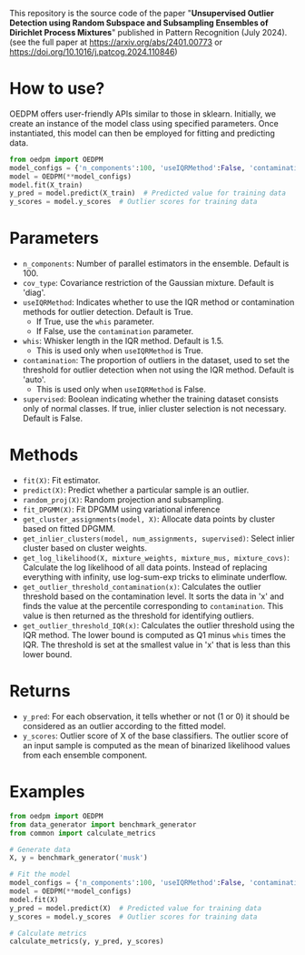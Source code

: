 This repository is the source code of the paper "**Unsupervised Outlier Detection using Random Subspace and Subsampling Ensembles of Dirichlet Process Mixtures**" published in Pattern Recognition (July 2024). (see the full paper at https://arxiv.org/abs/2401.00773 or https://doi.org/10.1016/j.patcog.2024.110846) 

# How to use?
OEDPM offers user-friendly APIs similar to those in sklearn. Initially, we create an instance of the model class using specified parameters. Once instantiated, this model can then be employed for fitting and predicting data.

```python
from oedpm import OEDPM
model_configs = {'n_components':100, 'useIQRMethod':False, 'contamination':'auto'}
model = OEDPM(**model_configs)
model.fit(X_train)
y_pred = model.predict(X_train)  # Predicted value for training data
y_scores = model.y_scores  # Outlier scores for training data
```

# Parameters
- `n_components`: Number of parallel estimators in the ensemble. Default is 100.  
- `cov_type`: Covariance restriction of the Gaussian mixture. Default is 'diag'.  
- `useIQRMethod`: Indicates whether to use the IQR method or contamination methods for outlier detection. Default is True.  
  - If True, use the `whis` parameter.
  - If False, use the `contamination` parameter.
- `whis`: Whisker length in the IQR method. Default is 1.5.
  - This is used only when `useIQRMethod` is True.
- `contamination`: The proportion of outliers in the dataset, used to set the threshold for outlier detection when not using the IQR method. Default is 'auto'.
  - This is used only when `useIQRMethod` is False.
- `supervised`: Boolean indicating whether the training dataset consists only of normal classes. If true, inlier cluster selection is not necessary. Default is False.

# Methods
- `fit(X)`: Fit estimator.
- `predict(X)`: Predict whether a particular sample is an outlier.
- `random_proj(X)`: Random projection and subsampling.
- `fit_DPGMM(X)`: Fit DPGMM using variational inference
- `get_cluster_assignments(model, X)`: Allocate data points by cluster based on fitted DPGMM.
- `get_inlier_clusters(model, num_assignments, supervised)`: Select inlier cluster based on cluster weights.
- `get_log_likelihood(X, mixture_weights, mixture_mus, mixture_covs)`: Calculate the log likelihood of all data points. Instead of replacing everything with infinity, use log-sum-exp tricks to eliminate underflow. 
- `get_outlier_threshold_contamination(x)`: Calculates the outlier threshold based on the contamination level. It sorts the data in 'x' and finds the value at the percentile corresponding to `contamination`. This value is then returned as the threshold for identifying outliers.
- `get_outlier_threshold_IQR(x)`: Calculates the outlier threshold using the IQR method. The lower bound is computed as Q1 minus `whis` times the IQR. The threshold is set at the smallest value in 'x' that is less than this lower bound.

# Returns
- `y_pred`: For each observation, it tells whether or not (1 or 0) it should be considered as an outlier according to the fitted model.
- `y_scores`: Outlier score of X of the base classifiers. The outlier score of an input sample is computed as the mean of binarized likelihood values from each ensemble component.

# Examples
```python
from oedpm import OEDPM
from data_generator import benchmark_generator
from common import calculate_metrics

# Generate data
X, y = benchmark_generator('musk')

# Fit the model
model_configs = {'n_components':100, 'useIQRMethod':False, 'contamination':'auto'}
model = OEDPM(**model_configs)
model.fit(X)
y_pred = model.predict(X)  # Predicted value for training data
y_scores = model.y_scores  # Outlier scores for training data

# Calculate metrics
calculate_metrics(y, y_pred, y_scores)
```
